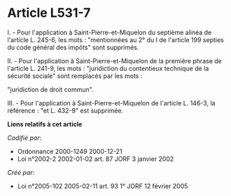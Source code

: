 # Article L531-7

I. - Pour l'application à Saint-Pierre-et-Miquelon du septième alinéa de l'article L. 245-6, les mots : "mentionnées au 2° du
I de l'article 199 septies du code général des impôts" sont supprimés.

II. - Pour l'application à Saint-Pierre-et-Miquelon de la première phrase de l'article L. 241-9, les mots : "juridiction du
contentieux technique de la sécurité sociale" sont remplacés par les mots :

"juridiction de droit commun".

III. - Pour l'application à Saint-Pierre-et-Miquelon de l'article L. 146-3, la référence : "et L. 432-9" est supprimée.

**Liens relatifs à cet article**

_Codifié par_:

  - Ordonnance 2000-1249 2000-12-21
  - Loi n°2002-2 2002-01-02 art. 87 JORF 3 janvier 2002

_Créé par_:

  - Loi n°2005-102 2005-02-11 art. 93 1° JORF 12 février 2005

